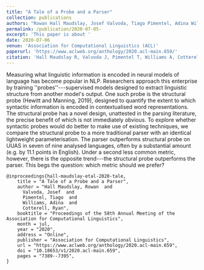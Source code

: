 ```yaml
---
title: "A Tale of a Probe and a Parser"
collection: publications
authors: "Rowan Hall Maudslay, Josef Valvoda, Tiago Pimentel, Adina Williams, and Ryan Cotterell"
permalink: /publication/2020-07-05-
excerpt: 'This paper is about '
date: 2020-07-06
venue: 'Association for Computational Linguistics (ACL)'
paperurl: 'https://www.aclweb.org/anthology/2020.acl-main.659/'
citation: 'Hall Maudslay R, Valvoda J, Pimentel T, Williams A, Cotterell R. A Tale of a Probe and a Parser. In: Proceedings of the 58th Annual Meeting of the Association for Computational Linguistics, 2020 Jul (pp. 7389-7395).'
---
```


Measuring what linguistic information is encoded in neural models of language has become popular in NLP. Researchers approach this enterprise by training ''probes''---supervised models designed to extract linguistic structure from another model's output. One such probe is the structural probe (Hewitt and Manning, 2019), designed to quantify the extent to which syntactic information is encoded in contextualised word representations. The structural probe has a novel design, unattested in the parsing literature, the precise benefit of which is not immediately obvious. To explore whether syntactic probes would do better to make use of existing techniques, we compare the structural probe to a more traditional parser with an identical lightweight parameterisation. The parser outperforms structural probe on UUAS in seven of nine analysed languages, often by a substantial amount (e.g. by 11.1 points in English). Under a second less common metric, however, there is the opposite trend---the structural probe outperforms the parser. This begs the question: which metric should we prefer?

```
@inproceedings{hall-maudslay-etal-2020-tale,
    title = "A Tale of a Probe and a Parser",
    author = "Hall Maudslay, Rowan  and
      Valvoda, Josef  and
      Pimentel, Tiago  and
      Williams, Adina  and
      Cotterell, Ryan",
    booktitle = "Proceedings of the 58th Annual Meeting of the Association for Computational Linguistics",
    month = jul,
    year = "2020",
    address = "Online",
    publisher = "Association for Computational Linguistics",
    url = "https://www.aclweb.org/anthology/2020.acl-main.659",
    doi = "10.18653/v1/2020.acl-main.659",
    pages = "7389--7395",
}
```